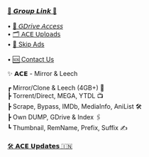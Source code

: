 [🔗 𝙂𝙧𝙤𝙪𝙥 𝙇𝙞𝙣𝙠 🔗](https://t.me/+nRwyZyRWQXA1Y2M1)<br><br>
• [🔐 𝘎𝘋𝘳𝘪𝘷𝘦 𝘈𝘤𝘤𝘦𝘴𝘴](https://t.me/Ace_ML/20)<br>
• [🗂️ 𝖠𝖢𝖤 𝖴𝗉𝗅𝗈𝖺𝖽𝗌](https://t.me/Ace_ML/63)<br>
• [📲 Skip Ads](https://t.me/Ace_ML/243)<br><br>
• [🆘 Contact Us](https://t.me/AceContactBot)

 ✨ 𝗔𝗖𝗘 - Mirror & Leech
                           
┏ Mirror/Clone & Leech (4GB+) 🧲<br>
┣ Torrent/Direct, MEGA, YTDL 📺<br>
┣ Scrape, Bypass, IMDb, MediaInfo, AniList 🛠️<br>
┣ Own DUMP, GDrive & Index 🖇️<br>
┗ Thumbnail, RemName, Prefix, Suffix ✍️<br>
<br>
[🛠️ 𝗔𝗖𝗘 𝗨𝗽𝗱𝗮𝘁𝗲𝘀 🇮🇳](https://t.me/Ace_ML)
